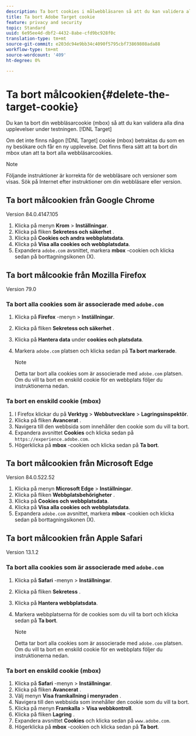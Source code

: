 ```yaml
---
description: Ta bort cookies i målwebbläsaren så att du kan validera alla dina upplevelser.
title: Ta bort Adobe Target cookie
feature: privacy and security
topic: Standard
uuid: 6e95ee4d-dbf2-4432-8abe-cfd9bc928f0c
translation-type: tm+mt
source-git-commit: e203dc94e9bb34c4090f5795cbf73869808ada88
workflow-type: tm+mt
source-wordcount: '409'
ht-degree: 0%

---
```



# Ta bort målcookien{#delete-the-target-cookie}

Du kan ta bort din webbläsarcookie (mbox) så att du kan validera alla dina upplevelser under testningen. [!DNL Target]

Om det inte finns någon [!DNL Target] cookie (mbox) betraktas du som en ny besökare och får en ny upplevelse. Det finns flera sätt att ta bort din mbox utan att ta bort alla webbläsarcookies.

>[!NOTE]
>
>Följande instruktioner är korrekta för de webbläsare och versioner som visas. Sök på Internet efter instruktioner om din webbläsare eller version.

## Ta bort målcookien från Google Chrome

Version 84.0.4147.105

1. Klicka på menyn **Krom** > **Inställningar**.
1. Klicka på fliken **Sekretess och säkerhet** .
1. Klicka på **Cookies och andra webbplatsdata**.
1. Klicka på **Visa alla cookies och webbplatsdata**.
1. Expandera `adobe.com` avsnittet, markera **mbox** -cookien och klicka sedan på borttagningsikonen (X).

## Ta bort målcookie från Mozilla Firefox

Version 79.0

### Ta bort alla cookies som är associerade med `adobe.com`

1. Klicka på **Firefox** -menyn > **Inställningar**.
1. Klicka på fliken **Sekretess och säkerhet** .
1. Klicka på **Hantera data** under **cookies och platsdata**.
1. Markera `adobe.com` platsen och klicka sedan på **Ta bort markerade**.

   >[!NOTE]
   >
   >Detta tar bort alla cookies som är associerade med `adobe.com` platsen. Om du vill ta bort en enskild cookie för en webbplats följer du instruktionerna nedan.

### Ta bort en enskild cookie (mbox)

1. I Firefox klickar du på **Verktyg** > **Webbutvecklare** > **Lagringsinspektör**.
1. Klicka på fliken **Avancerat** .
1. Navigera till den webbsida som innehåller den cookie som du vill ta bort.
1. Expandera avsnittet **Cookies** och klicka sedan på `https://experience.adobe.com`.
1. Högerklicka på **mbox** -cookien och klicka sedan på **Ta bort**.

## Ta bort målcookien från Microsoft Edge

Version 84.0.522.52

1. Klicka på menyn **Microsoft Edge** > **Inställningar**.
1. Klicka på fliken **Webbplatsbehörigheter** .
1. Klicka på **Cookies och webbplatsdata**.
1. Klicka på **Visa alla cookies och webbplatsdata**.
1. Expandera `adobe.com` avsnittet, markera **mbox** -cookien och klicka sedan på borttagningsikonen (X).

## Ta bort målcookien från Apple Safari

Version 13.1.2

### Ta bort alla cookies som är associerade med `adobe.com`

1. Klicka på **Safari** -menyn > **Inställningar**.
1. Klicka på fliken **Sekretess** .
1. Klicka på **Hantera webbplatsdata**.
1. Markera webbplatserna för de cookies som du vill ta bort och klicka sedan på **Ta bort**.

   >[!NOTE]
   >
   >Detta tar bort alla cookies som är associerade med `adobe.com` platsen. Om du vill ta bort en enskild cookie för en webbplats följer du instruktionerna nedan.

### Ta bort en enskild cookie (mbox)

1. Klicka på **Safari** -menyn > **Inställningar**.
1. Klicka på fliken **Avancerat** .
1. Välj menyn **Visa framkallning i menyraden** .
1. Navigera till den webbsida som innehåller den cookie som du vill ta bort.
1. Klicka på menyn **Framkalla** > **Visa webbkontroll**.
1. Klicka på fliken **Lagring** .
1. Expandera avsnittet **Cookies** och klicka sedan på `www.adobe.com`.
1. Högerklicka på **mbox** -cookien och klicka sedan på **Ta bort**.
